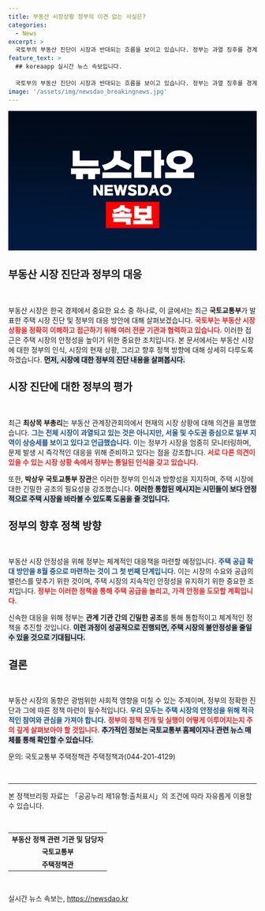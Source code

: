 ```yaml
---
title: 부동산 시장상황 정부의 이견 없는 사실은?
categories:
  - News
excerpt: >
  국토부의 부동산 진단이 시장과 반대되는 흐름을 보이고 있습니다. 정부는 과열 징후를 경계하며 상반된 인식을 통해 주택 공급을 확대할 방침입니다. 이 상황의 진실을 들여다보세요!
feature_text: >
  ## koreaapp 실시간 뉴스 속보입니다.

  국토부의 부동산 진단이 시장과 반대되는 흐름을 보이고 있습니다. 정부는 과열 징후를 경계하며 상반된 인식을 통해 주택 공급을 확대할 방침입니다. 이 상황의 진실을 들여다보세요!
image: '/assets/img/newsdao_breakingnews.jpg'
---
```


<p><img src="/assets/img/newsdao_breakingnews.jpg" alt="koreaapp 속보" /></p>

<h2 data-ke-size="size26">부동산 시장 진단과 정부의 대응</h2>

<p data-ke-size="size16">&nbsp;</p>

<p>부동산 시장은 한국 경제에서 중요한 요소 중 하나로, 이 글에서는 최근 <b>국토교통부</b>가 발표한 주택 시장 진단 및 정부의 대응 방안에 대해 살펴보겠습니다. <b><span style="color: #ee2323;">국토부는 부동산 시장 상황을 정확히 이해하고 접근하기 위해 여러 전문 기관과 협력하고 있습니다.</span></b> 이러한 접근은 주택 시장의 안정성을 높이기 위한 중요한 조치입니다. 본 문서에서는 부동산 시장에 대한 정부의 인식, 시장의 현재 상황, 그리고 향후 정책 방향에 대해 상세히 다루도록 하겠습니다. <b><span style="background-color: #21538527;">먼저, 시장에 대한 정부의 진단 내용을 살펴봅시다.</span></b></p>

<h2 data-ke-size="size26">시장 진단에 대한 정부의 평가</h2>

<p data-ke-size="size16">&nbsp;</p>

<p>최근 <b>최상목 부총리</b>는 부동산 관계장관회의에서 현재의 시장 상황에 대해 의견을 표명했습니다. <b><span style="color: #1a5490;">그는 전체 시장이 과열되고 있는 것은 아니지만, 서울 및 수도권 중심으로 일부 지역이 상승세를 보이고 있다고 언급했습니다.</span></b> 이는 정부가 시장을 엄중히 모니터링하며, 문제 발생 시 즉각적인 대응을 위해 준비하고 있다는 점을 강조합니다. <b><span style="color: #ee2323;">서로 다른 의견이 있을 수 있는 시장 상황 속에서 정부는 통일된 인식을 갖고 있습니다.</span></b></p>

<p>또한, <b>박상우 국토교통부 장관</b>은 이러한 정부의 인식과 방향성을 지지하며, 주택 시장에 대한 긴밀한 공조의 필요성을 강조했습니다. <b><span style="background-color: #21538527;">이러한 통합된 메시지는 시민들이 보다 안정적으로 주택 시장을 바라볼 수 있도록 도움을 줄 것입니다.</span></b></p>

<h2 data-ke-size="size26">정부의 향후 정책 방향</h2>

<p data-ke-size="size16">&nbsp;</p>

<p>부동산 시장 안정성을 위해 정부는 체계적인 대응책을 마련할 예정입니다. <b><span style="color: #1a5490;">주택 공급 확대 방안을 8월 중으로 마련하는 것이 그 첫 번째 단계입니다.</span></b> 이는 시장의 수요와 공급의 밸런스를 맞추기 위한 것이며, 주택 시장의 지속적인 안정성을 유지하기 위한 중요한 조치입니다. <b><span style="color: #ee2323;"> 정부는 이러한 정책을 통해 주택 공급을 늘리고, 가격 안정을 도모할 계획입니다.</span></b></p>

<p>신속한 대응을 위해 정부는 <b>관계 기관 간의 긴밀한 공조</b>를 통해 통합적이고 체계적인 정책을 추진할 것입니다. <b><span style="background-color: #21538527;">이런 과정이 성공적으로 진행되면, 주택 시장의 불안정성을 줄일 수 있을 것으로 기대됩니다.</span></b></p>

<h2 data-ke-size="size26">결론</h2>

<p data-ke-size="size16">&nbsp;</p>

<p>부동산 시장의 동향은 광범위한 사회적 영향을 미칠 수 있는 주제이며, 정부의 정확한 진단과 그에 따른 정책 마련이 필수적입니다. <b><span style="color: #1a5490;">우리 모두는 주택 시장의 안정성을 위해 적극적인 참여와 관심을 가져야 합니다.</span></b> <b><span style="color: #ee2323;">정부의 정책 전개 및 실행이 어떻게 이루어지는지 주의 깊게 살펴보아야 할 것입니다.</span></b> <b><span style="background-color: #21538527;">추가적인 정보는 국토교통부 홈페이지나 관련 뉴스 매체를 통해 확인할 수 있습니다.</span></b></p>

<p data-ke-size="size16">문의: 국토교통부 주택정책관 주택정책과(044-201-4129)</p>

<p data-ke-size="size16">&nbsp;</p>

<hr>

<p data-ke-size="size16">본 정책브리핑 자료는 「공공누리 제1유형:출처표시」의 조건에 따라 자유롭게 이용할 수 있습니다.</p>

<p data-ke-size="size16">&nbsp;</p>

<table style="width:100%;">
  <tr>
    <td style="text-align: center; height: 17px;"><b>부동산 정책 관련 기관 및 담당자</b></td>
  </tr>
  <tr>
    <td style="text-align: center; height: 17px;"><b>국토교통부</b></td>
  </tr>
  <tr>
    <td style="text-align: center; height: 17px;"><b>주택정책관</b></td>
  </tr>
</table> 

<p data-ke-size="size16">&nbsp;</p>
실시간 뉴스 속보는, <a href="https://newsdao.kr" rel="dofollow">https://newsdao.kr</a>


